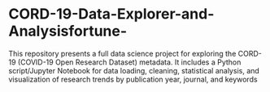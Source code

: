 # CORD-19-Data-Explorer-and-Analysisfortune-
This repository presents a full data science project for exploring the CORD-19 (COVID-19 Open Research Dataset) metadata. It includes a Python script/Jupyter Notebook for data loading, cleaning, statistical analysis, and visualization of research trends by publication year, journal, and keywords
